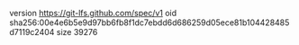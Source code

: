 version https://git-lfs.github.com/spec/v1
oid sha256:00e4e6b5e9d97bb6fb8f1dc7ebdd6d686259d05ece81b104428485d7119c2404
size 39276
